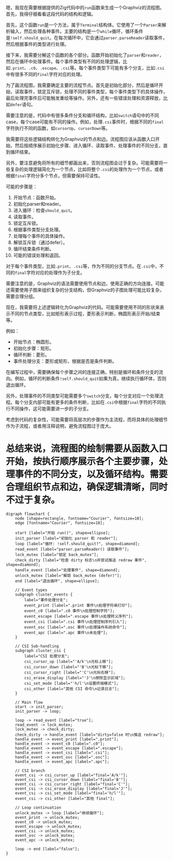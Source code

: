 嗯，我现在需要根据提供的Zig代码中的`run`函数来生成一个Graphviz的流程图。首先，我得仔细看看这段代码的结构和逻辑。

首先，这个函数`run`是一个方法，属于`Terminal`结构体。它使用了一个`Parser`来解析输入，然后处理各种事件。主要的结构是一个`while`循环，循环条件是`!self.should_quit`。在每次循环中，它会通过`parser.parseReader`读取事件，然后根据事件的类型进行处理。

接下来，我需要分解这个函数的各个部分。函数开始初始化了`parser`和`reader`，然后在循环中处理事件。每个事件类型有不同的处理逻辑，比如`.print`、`.c0`、`.escape`、`.csi`等。每个事件类型下可能有多个分支，比如`.csi`中有很多不同的`final`字符对应的处理。

为了画流程图，我需要确定主要的流程节点。首先是初始化部分，然后是循环开始，读取事件，锁定互斥锁，处理不同的事件类型，每个事件类型下的具体操作，最后处理完事件后可能触发重绘等操作。另外，还有一些错误处理和资源释放，比如`defer`语句。

需要注意的是，代码中有很多条件分支和循环结构，比如`switch`语句中的不同case，每个case可能有不同的操作。例如，处理`.csi`事件时，根据不同的`final`字符执行不同的函数，如`cursorUp`、`cursorDown`等。

我需要将这些逻辑结构转化为Graphviz的节点和边。流程图应该从函数入口开始，然后按顺序展示初始化步骤、进入循环、读取事件、处理事件的不同分支，直到循环结束。

另外，要注意避免将所有的细节都画出来，否则流程图会过于复杂。可能需要将一些复杂的处理逻辑简化为一个节点，比如将整个`.csi`的处理作为一个节点，或者根据`final`字符分多个节点，但需要保持可读性。

可能的步骤是：

1. 开始节点：函数开始。
2. 初始化parser和reader。
3. 进入循环：检查`should_quit`。
4. 读取事件。
5. 锁定互斥锁。
6. 根据事件类型分支处理。
7. 处理每个事件的具体操作。
8. 解锁互斥锁（通过defer）。
9. 循环结束条件判断。
10. 可能的错误处理和返回。

对于每个事件类型，比如`.print`、`.csi`等，作为不同的分支节点。在`.csi`中，不同的`final`字符对应的处理作为子分支。

需要注意的是，Graphviz的语法需要使用节点和边，使用正确的方向连接。可能还需要使用子图来组织复杂的分支结构，但Graphviz的子图处理可能比较复杂，需要合理分组。

现在，我需要将上述逻辑转化为Graphviz的代码。可能需要使用不同的形状来表示不同的节点类型，比如矩形表示过程，菱形表示判断，椭圆形表示开始/结束等。

例如：

- 开始节点：椭圆形。
- 初始化步骤：矩形。
- 循环判断：菱形。
- 事件处理分支：菱形或矩形，根据是否是条件判断。

在编写过程中，需要确保每个步骤之间的连接正确，特别是循环和条件分支的流向。例如，循环的判断条件`!self.should_quit`如果为真，继续执行循环体，否则退出循环。

另外，处理事件的不同类型可能需要多个`switch`分支，每个分支对应一个处理流程。每个分支内部可能有更多的条件判断，比如在`.csi`中根据`final`字符的不同执行不同操作，这可能需要进一步的子分支。

考虑到代码的复杂性，可能需要将高层次的步骤作为主流程，而将具体的处理细节作为子流程，或者用注释说明，避免流程图过于庞大。

总结来说，流程图的绘制需要从函数入口开始，按执行顺序展示各个主要步骤，处理事件的不同分支，以及循环结构。需要合理组织节点和边，确保逻辑清晰，同时不过于复杂。
================================================
```graphviz
digraph flowchart {
    node [shape=rectangle, fontname="Courier", fontsize=10];
    edge [fontname="Courier", fontsize=10];

    start [label="开始 run()", shape=ellipse];
    init_parser [label="初始化 parser 和 reader"];
    loop [label="循环: !self.should_quit?", shape=diamond];
    read_event [label="parser.parseReader() 读取事件"];
    lock_mutex [label="锁定 back_mutex"];
    check_dirty [label="检查 dirty 标志\n并尝试推送 redraw 事件", shape=diamond];
    handle_event [label="处理事件", shape=diamond];
    unlock_mutex [label="解锁 back_mutex (defer)"];
    end [label="退出循环", shape=ellipse];

    // Event types
    subgraph cluster_events {
        label="事件处理分支";
        event_print [label=".print 事件\n处理字符串打印"];
        event_c0 [label=".c0 事件\n处理控制字符"];
        event_escape [label=".escape 事件\n处理转义序列"];
        event_csi [label=".csi 事件\n处理控制序列引入"];
        event_osc [label=".osc 事件\n处理操作系统命令"];
        event_apc [label=".apc 事件\n未处理"];
    }

    // CSI Sub-handling
    subgraph cluster_csi {
        label="CSI 处理分支";
        csi_cursor_up [label="'A/k'\n光标上移"];
        csi_cursor_down [label="'B'\n光标下移"];
        csi_cursor_right [label="'C'\n光标右移"];
        csi_erase_display [label="'J'\n擦除显示区域"];
        csi_set_mode [label="'h/l'\n设置终端模式"];
        csi_other [label="其他 CSI 命令\n记录日志"];
    }

    // Main flow
    start -> init_parser;
    init_parser -> loop;

    loop -> read_event [label="true"];
    read_event -> lock_mutex;
    lock_mutex -> check_dirty;
    check_dirty -> handle_event [label="dirty=false 时\n推送 redraw"];
    handle_event -> event_print [label=".print"];
    handle_event -> event_c0 [label=".c0"];
    handle_event -> event_escape [label=".escape"];
    handle_event -> event_csi [label=".csi"];
    handle_event -> event_osc [label=".osc"];
    handle_event -> event_apc [label=".apc"];

    // CSI branch
    event_csi -> csi_cursor_up [label="final='A/k'"];
    event_csi -> csi_cursor_down [label="final='B'"];
    event_csi -> csi_cursor_right [label="final='C'"];
    event_csi -> csi_erase_display [label="final='J'"];
    event_csi -> csi_set_mode [label="final='h/l'"];
    event_csi -> csi_other [label="其他 final"];

    // Loop continuation
    unlock_mutex -> loop [label="继续循环"];
    event_print -> unlock_mutex;
    event_c0 -> unlock_mutex;
    event_escape -> unlock_mutex;
    event_csi -> unlock_mutex;
    event_osc -> unlock_mutex;
    event_apc -> unlock_mutex;
    
    loop -> end [label="false"];
}
```
